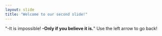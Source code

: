 ```yaml
---
layout: slide
title: "Welcome to our second slide!"
---
```

"-It is impossible! __-Only if you believe it is.__"
Use the left arrow to go back!
